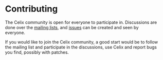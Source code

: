 <!--
Meta-Name:	Name
-->
<? instruction ?>

# Contributing

The Celix community is open for everyone to participate in. Discussions are done over the 
[mailing lists](/support/mailinglist.html), and [issues](/support/issuetracking.html) can be created and 
seen by everyone.

If you would like to join the Celix community, a good start would be to follow the mailing list and participate in the 
discussions, use Celix and report bugs you find, possibly with patches.

